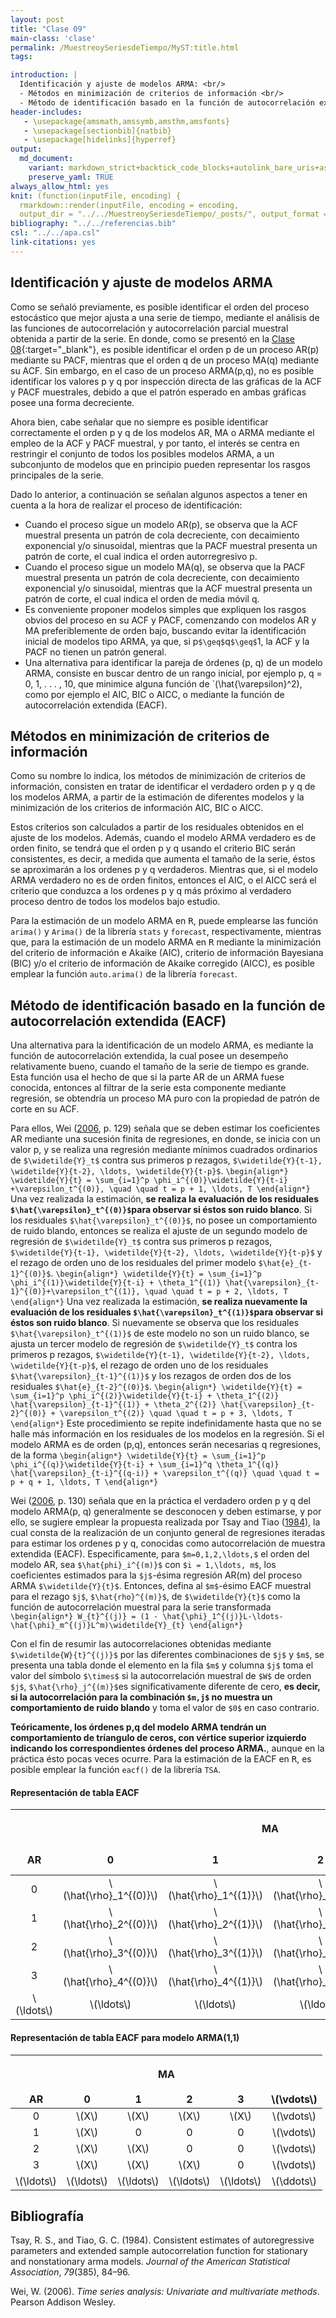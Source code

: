 ```yaml
---
layout: post
title: "Clase 09"
main-class: 'clase'
permalink: /MuestreoySeriesdeTiempo/MyST:title.html
tags:

introduction: |
  Identificación y ajuste de modelos ARMA: <br/>
  - Métodos en minimización de criterios de información <br/>
  - Método de identificación basado en la función de autocorrelación extendida. 
header-includes:
   - \usepackage{amsmath,amssymb,amsthm,amsfonts}
   - \usepackage[sectionbib]{natbib}
   - \usepackage[hidelinks]{hyperref}
output:
  md_document:
    variant: markdown_strict+backtick_code_blocks+autolink_bare_uris+ascii_identifiers+tex_math_single_backslash
    preserve_yaml: TRUE
always_allow_html: yes   
knit: (function(inputFile, encoding) {
  rmarkdown::render(inputFile, encoding = encoding,
  output_dir = "../../MuestreoySeriesdeTiempo/_posts/", output_format = "all"  ) })
bibliography: "../../referencias.bib"
csl: "../../apa.csl"
link-citations: yes
---
```








Identificación y ajuste de modelos ARMA
---------------------------------------

Como se señaló previamente, es posible identificar el orden del proceso
estocástico que mejor ajusta a una serie de tiempo, mediante el análisis
de las funciones de autocorrelación y autocorrelación parcial muestral
obtenida a partir de la serie. En donde, como se presentó en la [Clase
08](https://jiperezga.github.io/MuestreoySeriesdeTiempo/MySTClase_08.html){:target="\_blank"},
es posible identificar el orden p de un proceso AR(p) mediante su PACF,
mientras que el orden q de un proceso MA(q) mediante su ACF. Sin
embargo, en el caso de un proceso ARMA(p,q), no es posible identificar
los valores p y q por inspección directa de las gráficas de la ACF y
PACF muestrales, debido a que el patrón esperado en ambas gráficas posee
una forma decreciente.

Ahora bien, cabe señalar que no siempre es posible identificar
correctamente el orden p y q de los modelos AR, MA o ARMA mediante el
empleo de la ACF y PACF muestral, y por tanto, el interés se centra en
restringir el conjunto de todos los posibles modelos ARMA, a un
subconjunto de modelos que en principio pueden representar los rasgos
principales de la serie.

Dado lo anterior, a continuación se señalan algunos aspectos a tener en
cuenta a la hora de realizar el proceso de identificación:

-   Cuando el proceso sigue un modelo AR(p), se observa que la ACF
    muestral presenta un patrón de cola decreciente, con decaimiento
    exponencial y/o sinusoidal, mientras que la PACF muestral presenta
    un patrón de corte, el cual indica el orden autorregresivo p.
-   Cuando el proceso sigue un modelo MA(q), se observa que la PACF
    muestral presenta un patrón de cola decreciente, con decaimiento
    exponencial y/o sinusoidal, mientras que la ACF muestral presenta un
    patrón de corte, el cual indica el orden de media móvil q.
-   Es conveniente proponer modelos simples que expliquen los rasgos
    obvios del proceso en su ACF y PACF, comenzando con modelos AR y MA
    preferiblemente de orden bajo, buscando evitar la identificación
    inicial de modelos tipo ARMA, ya que, si p`$\geq$`q`$\geq$`1, la ACF
    y la PACF no tienen un patrón general.
-   Una alternativa para identificar la pareja de órdenes (p, q) de un
    modelo ARMA, consiste en buscar dentro de un rango inicial, por
    ejemplo p, q = 0, 1, . . . , 10, que minimice alguna función de
    \`\(\hat{\varepsilon}^2\), como por ejemplo el AIC, BIC o AICC, o
    mediante la función de autocorrelación extendida (EACF).

Métodos en minimización de criterios de información
---------------------------------------------------

Como su nombre lo indica, los métodos de minimización de criterios de
información, consisten en tratar de identificar el verdadero orden p y q
de los modelos ARMA, a partir de la estimación de diferentes modelos y
la minimización de los criterios de información AIC, BIC o AICC.

Estos críterios son calculados a partir de los residuales obtenidos en
el ajuste de los modelos. Además, cuando el modelo ARMA verdadero es de
orden finito, se tendrá que el orden p y q usando el criterio BIC serán
consistentes, es decir, a medida que aumenta el tamaño de la serie,
éstos se aproximarán a los ordenes p y q verdaderos. Mientras que, si el
modelo ARMA verdadero no es de orden finitos, entonces el AIC, o el AICC
será el criterio que conduzca a los ordenes p y q más próximo al
verdadero proceso dentro de todos los modelos bajo estudio.

Para la estimación de un modelo ARMA en <tt>R</tt>, puede emplearse las
función `arima()` y `Arima()` de la librería `stats` y `forecast`,
respectivamente, mientras que, para la estimación de un modelo ARMA en
<tt>R</tt> mediante la minimización del criterio de información e Akaike
(AIC), criterio de información Bayesiana (BIC) y/o el criterio de
información de Akaike corregido (AICC), es posible emplear la función
`auto.arima()` de la librería `forecast`.

Método de identificación basado en la función de autocorrelación extendida (EACF)
---------------------------------------------------------------------------------

Una alternativa para la identificación de un modelo ARMA, es mediante la
función de autocorrelación extendida, la cual posee un desempeño
relativamente bueno, cuando el tamaño de la serie de tiempo es grande.
Esta función usa el hecho de que si la parte AR de un ARMA fuese
conocida, entonces al filtrar de la serie esta componente mediante
regresión, se obtendría un proceso MA puro con la propiedad de patrón de
corte en su ACF.

Para ellos, Wei ([2006](#ref-Wei2006), p. 129) señala que se deben
estimar los coeficientes AR mediante una sucesión finita de regresiones,
en donde, se inicia con un valor p, y se realiza una regresión mediante
mínimos cuadrados ordinarios de `$\widetilde{Y}_t$` contra sus primeros
p rezagos,
`$\widetilde{Y}{t-1}, \widetilde{Y}{t-2}, \ldots, \widetilde{Y}{t-p}$`.
`\begin{align*} \widetilde{Y}{t} = \sum_{i=1}^p \phi_i^{(0)}\widetilde{Y}{t-i} +\varepsilon_t^{(0)}, \quad \quad t = p + 1, \ldots, T \end{align*}`
Una vez realizada la estimación, **se realiza la evaluación de los
residuales `$\hat{\varepsilon}_t^{(0)}$`para observar si éstos son ruido
blanco**. Si los residuales `$\hat{\varepsilon}_t^{(0)}$`, no posee un
comportamiento de ruido blando, entonces se realiza el ajuste de un
segundo modelo de regresión de `$\widetilde{Y}_t$` contra sus primeros p
rezagos,
`$\widetilde{Y}{t-1}, \widetilde{Y}{t-2}, \ldots, \widetilde{Y}{t-p}$` y
el rezago de orden uno de los residuales del primer modelo
`$\hat{e}_{t-1}^{(0)}$`.
`\begin{align*} \widetilde{Y}{t} = \sum_{i=1}^p \phi_i^{(1)}\widetilde{Y}{t-i} + \theta_1^{(1)} \hat{\varepsilon}_{t-1}^{(0)}+\varepsilon_t^{(1)}, \quad \quad t = p + 2, \ldots, T \end{align*}`
Una vez realizada la estimación, **se realiza nuevamente la evaluación
de los residuales `$\hat{\varepsilon}_t^{(1)}$`para observar si éstos
son ruido blanco**. Si nuevamente se observa que los residuales
`$\hat{\varepsilon}_t^{(1)}$` de este modelo no son un ruido blanco, se
ajusta un tercer modelo de regresión de `$\widetilde{Y}_t$` contra los
primeros p rezagos,
`$\widetilde{Y}{t-1}, \widetilde{Y}{t-2}, \ldots, \widetilde{Y}{t-p}$`,
el rezago de orden uno de los residuales
`$\hat{\varepsilon}_{t-1}^{(1)}$` y los rezagos de orden dos de los
residuales `$\hat{e}_{t-2}^{(0)}$`.
`\begin{align*} \widetilde{Y}{t} = \sum_{i=1}^p \phi_i^{(2)}\widetilde{Y}{t-i} + \theta_1^{(2)} \hat{\varepsilon}_{t-1}^{(1)} + \theta_2^{(2)} \hat{\varepsilon}_{t-2}^{(0)} + \varepsilon_t^{(2)} \quad \quad t = p + 3, \ldots, T \end{align*}`
Este procedimiento se repite indefinidamente hasta que no se halle más
información en los residuales de los modelos en la regresión. Si el
modelo ARMA es de orden (p,q), entonces serán necesarias q regresiones,
de la forma
`\begin{align*} \widetilde{Y}{t} = \sum_{i=1}^p \phi_i^{(q)}\widetilde{Y}{t-i} + \sum_{i=1}^q \theta_1^{(q)} \hat{\varepsilon}_{t-i}^{(q-i)} + \varepsilon_t^{(q)} \quad \quad t = p + q + 1, \ldots, T \end{align*}`

Wei ([2006](#ref-Wei2006), p. 130) señala que en la práctica el
verdadero orden p y q del modelo ARMA(p, q) generalmente se desconocen y
deben estimarse, y por ello, se sugiere emplear la propuesta realizada
por Tsay and Tiao ([1984](#ref-Tsay1984)), la cual consta de la
realización de un conjunto general de regresiones iteradas para estimar
los ordenes p y q, conocidas como autocorrelación de muestra extendida
(EACF). Especificamente, para `$m=0,1,2,\ldots,$` el orden del modelo
AR, sea `$\hat{phi}_i^{(m)}$` con `$i = 1,\ldots, m$`, los coeficientes
estimados para la `$j$`-ésima regresión AR(m) del proceso ARMA
`$\widetilde{Y}{t}$`. Entonces, defina al `$m$`-ésimo EACF muestral para
el rezago `$j$`, `$\hat{rho}^{(m)}$`, de `$\widetilde{Y}{t}$` como la
función de autocorrelación muestral para la serie transformada
`\begin{align*} W_{t}^{(j)} = (1 - \hat{\phi}_1^{(j)}L-\ldots- \hat{\phi}_m^{(j)}L^m)\widetilde{Y}_{t} \end{align*}`

Con el fin de resumir las autocorrelaciones obtenidas mediante
`$\widetilde{W}{t}^{(j)}$` por las diferentes combinaciones de `$j$` y
`$m$`, se presenta una tabla donde el elemento en la fila `$m$` y
columna `$j$` toma el valor del símbolo `$\times$` si la autocorrelación
muestral de `$W$` de orden `$j$`, `$\hat{\rho}_j^{(m)}$`es
significativamente diferente de cero, **es decir, si la autocorrelación
para la combinación `$m,j$` no muestra un comportamiento de ruido
blando** y toma el valor de `$0$` en caso contrario.

**Teóricamente, los órdenes p,q del modelo ARMA tendrán un
comportamiento de tríangulo de ceros, con vértice superior izquierdo
indicando los correspondientes órdenes del proceso ARMA.**, aunque en la
práctica ésto pocas veces ocurre. Para la estimación de la EACF en
<tt>R</tt>, es posible emplear la función `eacf()` de la librería `TSA`.

#### Representación de tabla EACF

<table class="table table-striped" style="width: auto !important; margin-left: auto; margin-right: auto;">
<thead>
<tr>
<th style="border-bottom:hidden; padding-bottom:0; padding-left:3px;padding-right:3px;text-align: center; " colspan="6">

MA

</th>
</tr>
<tr>
<th style="text-align:center;">
AR
</th>
<th style="text-align:center;">
0
</th>
<th style="text-align:center;">
1
</th>
<th style="text-align:center;">
2
</th>
<th style="text-align:center;">
3
</th>
<th style="text-align:center;">
\(\vdots\)
</th>
</tr>
</thead>
<tbody>
<tr>
<td style="text-align:center;">
0
</td>
<td style="text-align:center;">
\(\hat{\rho}_1^{(0)}\)
</td>
<td style="text-align:center;">
\(\hat{\rho}_1^{(1)}\)
</td>
<td style="text-align:center;">
\(\hat{\rho}_1^{(2)}\)
</td>
<td style="text-align:center;">
\(\hat{\rho}_1^{(3)}\)
</td>
<td style="text-align:center;">
\(\vdots\)
</td>
</tr>
<tr>
<td style="text-align:center;">
1
</td>
<td style="text-align:center;">
\(\hat{\rho}_2^{(0)}\)
</td>
<td style="text-align:center;">
\(\hat{\rho}_2^{(1)}\)
</td>
<td style="text-align:center;">
\(\hat{\rho}_2^{(2)}\)
</td>
<td style="text-align:center;">
\(\hat{\rho}_2^{(3)}\)
</td>
<td style="text-align:center;">
\(\vdots\)
</td>
</tr>
<tr>
<td style="text-align:center;">
2
</td>
<td style="text-align:center;">
\(\hat{\rho}_3^{(0)}\)
</td>
<td style="text-align:center;">
\(\hat{\rho}_3^{(1)}\)
</td>
<td style="text-align:center;">
\(\hat{\rho}_3^{(2)}\)
</td>
<td style="text-align:center;">
\(\hat{\rho}_3^{(3)}\)
</td>
<td style="text-align:center;">
\(\vdots\)
</td>
</tr>
<tr>
<td style="text-align:center;">
3
</td>
<td style="text-align:center;">
\(\hat{\rho}_4^{(0)}\)
</td>
<td style="text-align:center;">
\(\hat{\rho}_4^{(1)}\)
</td>
<td style="text-align:center;">
\(\hat{\rho}_4^{(2)}\)
</td>
<td style="text-align:center;">
\(\hat{\rho}_4^{(3)}\)
</td>
<td style="text-align:center;">
\(\vdots\)
</td>
</tr>
<tr>
<td style="text-align:center;">
\(\ldots\)
</td>
<td style="text-align:center;">
\(\ldots\)
</td>
<td style="text-align:center;">
\(\ldots\)
</td>
<td style="text-align:center;">
\(\ldots\)
</td>
<td style="text-align:center;">
\(\ldots\)
</td>
<td style="text-align:center;">
\(\ddots\)
</td>
</tr>
</tbody>
</table>

#### Representación de tabla EACF para modelo ARMA(1,1)

<table class="table table-striped" style="width: auto !important; margin-left: auto; margin-right: auto;">
<thead>
<tr>
<th style="border-bottom:hidden; padding-bottom:0; padding-left:3px;padding-right:3px;text-align: center; " colspan="6">

MA

</th>
</tr>
<tr>
<th style="text-align:center;">
AR
</th>
<th style="text-align:center;">
0
</th>
<th style="text-align:center;">
1
</th>
<th style="text-align:center;">
2
</th>
<th style="text-align:center;">
3
</th>
<th style="text-align:center;">
\(\vdots\)
</th>
</tr>
</thead>
<tbody>
<tr>
<td style="text-align:center;">
0
</td>
<td style="text-align:center;">
\(X\)
</td>
<td style="text-align:center;">
\(X\)
</td>
<td style="text-align:center;">
\(X\)
</td>
<td style="text-align:center;">
\(X\)
</td>
<td style="text-align:center;">
\(\vdots\)
</td>
</tr>
<tr>
<td style="text-align:center;">
1
</td>
<td style="text-align:center;">
\(X\)
</td>
<td style="text-align:center;">
0
</td>
<td style="text-align:center;">
0
</td>
<td style="text-align:center;">
0
</td>
<td style="text-align:center;">
\(\vdots\)
</td>
</tr>
<tr>
<td style="text-align:center;">
2
</td>
<td style="text-align:center;">
\(X\)
</td>
<td style="text-align:center;">
\(X\)
</td>
<td style="text-align:center;">
0
</td>
<td style="text-align:center;">
0
</td>
<td style="text-align:center;">
\(\vdots\)
</td>
</tr>
<tr>
<td style="text-align:center;">
3
</td>
<td style="text-align:center;">
\(X\)
</td>
<td style="text-align:center;">
\(X\)
</td>
<td style="text-align:center;">
\(X\)
</td>
<td style="text-align:center;">
0
</td>
<td style="text-align:center;">
\(\vdots\)
</td>
</tr>
<tr>
<td style="text-align:center;">
\(\ldots\)
</td>
<td style="text-align:center;">
\(\ldots\)
</td>
<td style="text-align:center;">
\(\ldots\)
</td>
<td style="text-align:center;">
\(\ldots\)
</td>
<td style="text-align:center;">
\(\ldots\)
</td>
<td style="text-align:center;">
\(\ddots\)
</td>
</tr>
</tbody>
</table>

Bibliografía
------------

Tsay, R. S., and Tiao, G. C. (1984). Consistent estimates of
autoregressive parameters and extended sample autocorrelation function
for stationary and nonstationary arma models. *Journal of the American
Statistical Association*, *79*(385), 84–96.

Wei, W. (2006). *Time series analysis: Univariate and multivariate
methods*. Pearson Addison Wesley.
